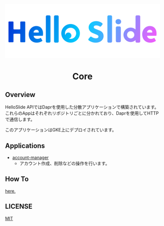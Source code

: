 <div aligin="center">
  <img src="./assets/logo.svg">
</div>
<h1  align="center">Core</h1>

## Overview

HelloSlide APIではDaprを使用した分散アプリケーションで構築されています。\
これらのAppはそれぞれリポジトリごとに分かれており、Daprを使用してHTTPで通信します。

このアプリケーションはGKE上にデプロイされています。

## Applications

- [account-manager](https://github.com/hello-slide/account-manager)
  - アカウント作成、削除などの操作を行います。

## How To

[here.](./documents/howto.md)

## LICENSE

[MIT](./LICENSE)
